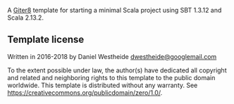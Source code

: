 A [Giter8][g8] template for starting a minimal Scala project using SBT 1.3.12 and Scala 2.13.2.

Template license
----------------
Written in 2016-2018 by Daniel Westheide <dwestheide@googlemail.com>

To the extent possible under law, the author(s) have dedicated all copyright and related
and neighboring rights to this template to the public domain worldwide.
This template is distributed without any warranty. See <https://creativecommons.org/publicdomain/zero/1.0/>.

[g8]: http://www.foundweekends.org/giter8/
